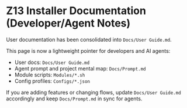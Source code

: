 # Z13 Installer Documentation (Developer/Agent Notes)

User documentation has been consolidated into `Docs/User Guide.md`.

This page is now a lightweight pointer for developers and AI agents:

- User docs: `Docs/User Guide.md`
- Agent prompt and project mental map: `Docs/Prompt.md`
- Module scripts: `Modules/*.sh`
- Config profiles: `Configs/*.json`

If you are adding features or changing flows, update `Docs/User Guide.md` accordingly and keep `Docs/Prompt.md` in sync for agents.
